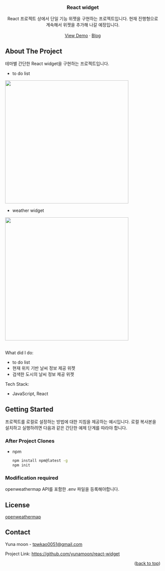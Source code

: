 
<div align="center">
  <h3 align="center">React widget</h3>

  <p align="center">
    React 프로젝트 상에서 단일 기능 위젯을 구현하는 프로젝트입니다. 현재 진행형으로 계속해서 위젯을 추가해 나갈 예정입니다.
    <br />
    <br />
    <a href="/">View Demo</a>
    ·
    <a href="/">Blog</a>
  </p>
</div>


<!-- ABOUT THE PROJECT -->
## About The Project

테마별 간단한 React widget을 구현하는 프로젝트입니다.
* to do list<br/>
<img src="https://github.com/yunamoon/react-widget/assets/78346017/971928ec-66ca-474b-afd8-1081accb0da6" width="400px">

* weather widget<br/>
<img src="https://github.com/yunamoon/react-widget/assets/78346017/2667a9ab-6a4b-4aad-8f69-c2803a34e5e9" width="400px">
<br/>
<br/>

What did I do:
* to do list 
* 현재 위치 기반 날씨 정보 제공 위젯
* 검색한 도시의 날씨 정보 제공 위젯

Tech Stack:
* JavaScript, React


<!-- GETTING STARTED -->
## Getting Started

프로젝트를 로컬로 설정하는 방법에 대한 지침을 제공하는 예시입니다. 로컬 복사본을 설치하고 실행하려면 다음과 같은 간단한 예제 단계를 따라야 합니다.

### After Project Clones

* npm
  ```sh
  npm install npm@latest -g
  npm init
  ```

### Modification required

openweathermap API를 포함한 .env 파일을 등록해야합니다.


<!-- LICENSE -->
## License

<a href="https://openweathermap.org/">openweathermap</a>


<!-- CONTACT -->
## Contact

Yuna moon - tpwkao0051@gmail.com

Project Link: https://github.com/yunamoon/react-widget

<p align="right">(<a href="#readme-top">back to top</a>)</p>




